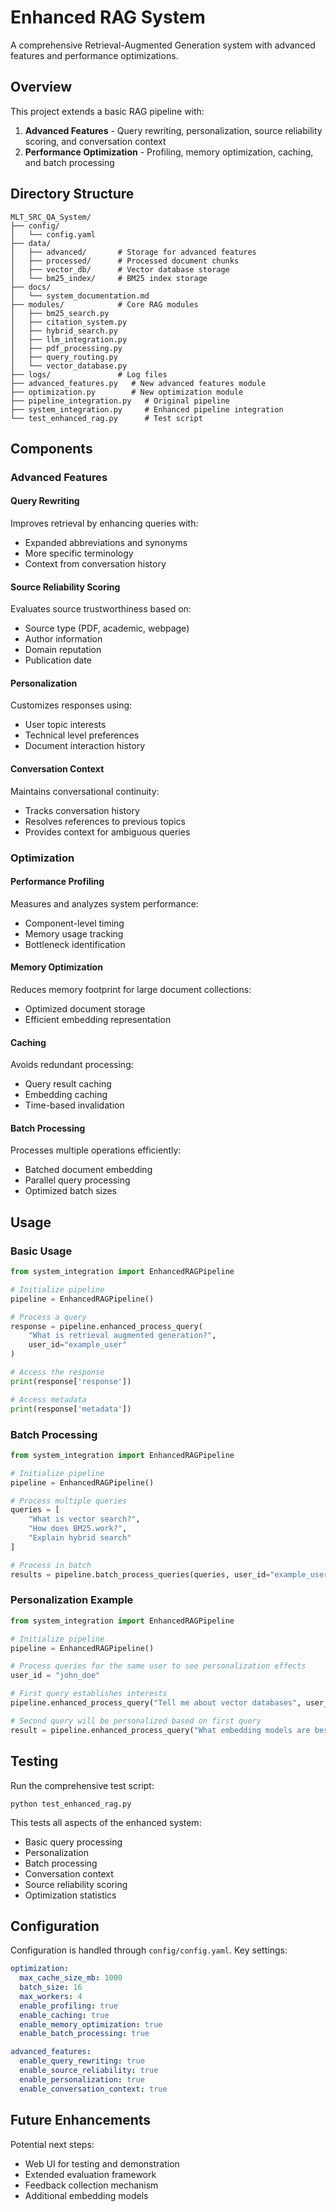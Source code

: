 # Enhanced RAG System

A comprehensive Retrieval-Augmented Generation system with advanced features and performance optimizations.

## Overview

This project extends a basic RAG pipeline with:

1. **Advanced Features** - Query rewriting, personalization, source reliability scoring, and conversation context
2. **Performance Optimization** - Profiling, memory optimization, caching, and batch processing

## Directory Structure

```
MLT_SRC_QA_System/
├── config/
│   └── config.yaml
├── data/
│   ├── advanced/       # Storage for advanced features
│   ├── processed/      # Processed document chunks
│   ├── vector_db/      # Vector database storage
│   └── bm25_index/     # BM25 index storage
├── docs/
│   └── system_documentation.md
├── modules/            # Core RAG modules
│   ├── bm25_search.py
│   ├── citation_system.py
│   ├── hybrid_search.py
│   ├── llm_integration.py
│   ├── pdf_processing.py
│   ├── query_routing.py
│   └── vector_database.py
├── logs/               # Log files
├── advanced_features.py   # New advanced features module
├── optimization.py        # New optimization module
├── pipeline_integration.py   # Original pipeline
├── system_integration.py     # Enhanced pipeline integration
└── test_enhanced_rag.py      # Test script
```

## Components

### Advanced Features

#### Query Rewriting
Improves retrieval by enhancing queries with:
- Expanded abbreviations and synonyms
- More specific terminology
- Context from conversation history

#### Source Reliability Scoring
Evaluates source trustworthiness based on:
- Source type (PDF, academic, webpage)
- Author information
- Domain reputation
- Publication date

#### Personalization
Customizes responses using:
- User topic interests
- Technical level preferences
- Document interaction history

#### Conversation Context
Maintains conversational continuity:
- Tracks conversation history
- Resolves references to previous topics
- Provides context for ambiguous queries

### Optimization

#### Performance Profiling
Measures and analyzes system performance:
- Component-level timing
- Memory usage tracking
- Bottleneck identification

#### Memory Optimization
Reduces memory footprint for large document collections:
- Optimized document storage
- Efficient embedding representation

#### Caching
Avoids redundant processing:
- Query result caching
- Embedding caching
- Time-based invalidation

#### Batch Processing
Processes multiple operations efficiently:
- Batched document embedding
- Parallel query processing
- Optimized batch sizes

## Usage

### Basic Usage

```python
from system_integration import EnhancedRAGPipeline

# Initialize pipeline
pipeline = EnhancedRAGPipeline()

# Process a query
response = pipeline.enhanced_process_query(
    "What is retrieval augmented generation?",
    user_id="example_user"
)

# Access the response
print(response['response'])

# Access metadata
print(response['metadata'])
```

### Batch Processing

```python
from system_integration import EnhancedRAGPipeline

# Initialize pipeline
pipeline = EnhancedRAGPipeline()

# Process multiple queries
queries = [
    "What is vector search?",
    "How does BM25.work?",
    "Explain hybrid search"
]

# Process in batch
results = pipeline.batch_process_queries(queries, user_id="example_user")
```

### Personalization Example

```python
from system_integration import EnhancedRAGPipeline

# Initialize pipeline
pipeline = EnhancedRAGPipeline()

# Process queries for the same user to see personalization effects
user_id = "john_doe"

# First query establishes interests
pipeline.enhanced_process_query("Tell me about vector databases", user_id=user_id)

# Second query will be personalized based on first query
result = pipeline.enhanced_process_query("What embedding models are best?", user_id=user_id)
```

## Testing

Run the comprehensive test script:

```
python test_enhanced_rag.py
```

This tests all aspects of the enhanced system:
- Basic query processing
- Personalization
- Batch processing
- Conversation context
- Source reliability scoring
- Optimization statistics

## Configuration

Configuration is handled through `config/config.yaml`. Key settings:

```yaml
optimization:
  max_cache_size_mb: 1000
  batch_size: 16
  max_workers: 4
  enable_profiling: true
  enable_caching: true
  enable_memory_optimization: true
  enable_batch_processing: true

advanced_features:
  enable_query_rewriting: true
  enable_source_reliability: true
  enable_personalization: true
  enable_conversation_context: true
```

## Future Enhancements

Potential next steps:
- Web UI for testing and demonstration
- Extended evaluation framework
- Feedback collection mechanism
- Additional embedding models
